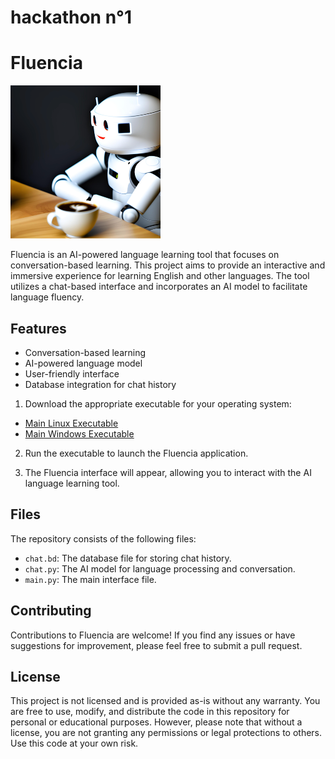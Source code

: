 # hackathon n°1
# Fluencia

![Fluencia Logo](logo.png)

Fluencia is an AI-powered language learning tool that focuses on conversation-based learning. This project aims to provide an interactive and immersive experience for learning English and other languages. The tool utilizes a chat-based interface and incorporates an AI model to facilitate language fluency.

## Features

- Conversation-based learning
- AI-powered language model
- User-friendly interface
- Database integration for chat history

1. Download the appropriate executable for your operating system:

- [Main Linux Executable](https://github.com/Bugz-gg/hackathon-n-1/releases/download/v1/main_linux_executable)
- [Main Windows Executable](link_to_windows_executable)

2. Run the executable to launch the Fluencia application.

3. The Fluencia interface will appear, allowing you to interact with the AI language learning tool.

## Files

The repository consists of the following files:

- `chat.bd`: The database file for storing chat history.
- `chat.py`: The AI model for language processing and conversation.
- `main.py`: The main interface file.

## Contributing

Contributions to Fluencia are welcome! If you find any issues or have suggestions for improvement, please feel free to submit a pull request.

## License

This project is not licensed and is provided as-is without any warranty. You are free to use, modify, and distribute the code in this repository for personal or educational purposes. However, please note that without a license, you are not granting any permissions or legal protections to others. Use this code at your own risk.



